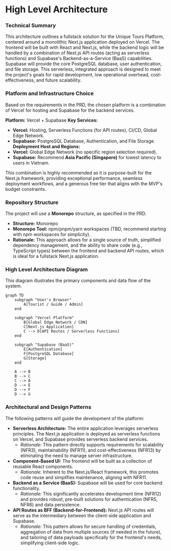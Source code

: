 # High Level Architecture

### Technical Summary

This architecture outlines a fullstack solution for the Unique Tours Platform, centered around a monolithic Next.js application deployed on Vercel. The frontend will be built with React and Next.js, while the backend logic will be handled by a combination of Next.js API routes (acting as serverless functions) and Supabase's Backend-as-a-Service (BaaS) capabilities. Supabase will provide the core PostgreSQL database, user authentication, and file storage. This serverless, integrated approach is designed to meet the project's goals for rapid development, low operational overhead, cost-effectiveness, and future scalability.

### Platform and Infrastructure Choice

Based on the requirements in the PRD, the chosen platform is a combination of Vercel for hosting and Supabase for the backend services.

**Platform:** Vercel + Supabase
**Key Services:**

  * **Vercel:** Hosting, Serverless Functions (for API routes), CI/CD, Global Edge Network.
  * **Supabase:** PostgreSQL Database, Authentication, and File Storage.
    **Deployment Host and Regions:**
  * **Vercel:** Global Edge Network (no specific region selection required).
  * **Supabase:** Recommend **Asia Pacific (Singapore)** for lowest latency to users in Vietnam.

This combination is highly recommended as it is purpose-built for the Next.js framework, providing exceptional performance, seamless deployment workflows, and a generous free tier that aligns with the MVP's budget constraints.

### Repository Structure

The project will use a **Monorepo** structure, as specified in the PRD.

  * **Structure:** Monorepo
  * **Monorepo Tool:** npm/pnpm/yarn workspaces (TBD, recommend starting with npm workspaces for simplicity).
  * **Rationale:** This approach allows for a single source of truth, simplified dependency management, and the ability to share code (e.g., TypeScript types) between the frontend and backend API routes, which is ideal for a fullstack Next.js application.

### High Level Architecture Diagram

This diagram illustrates the primary components and data flow of the system.

```mermaid
graph TD
    subgraph "User's Browser"
        A[Tourist / Guide / Admin]
    end

    subgraph "Vercel Platform"
        B[Global Edge Network / CDN]
        C[Next.js Application]
        C --> D[API Routes / Serverless Functions]
    end
    
    subgraph "Supabase (BaaS)"
        E[Authentication]
        F[PostgreSQL Database]
        G[Storage]
    end

    A --> B
    B --> C
    C --> A
    D --> E
    D --> F
    D --> G
```

### Architectural and Design Patterns

The following patterns will guide the development of the platform:

  * **Serverless Architecture:** The entire application leverages serverless principles. The Next.js application is deployed as serverless functions on Vercel, and Supabase provides serverless backend services.
      * *Rationale:* This pattern directly supports requirements for scalability (NFR3), maintainability (NFR11), and cost-effectiveness (NFR13) by eliminating the need to manage server infrastructure.
  * **Component-Based UI:** The frontend will be built as a collection of reusable React components.
      * *Rationale:* Inherent to the Next.js/React framework, this promotes code reuse and simplifies maintenance, aligning with NFR11.
  * **Backend as a Service (BaaS):** Supabase will be used for core backend functionality.
      * *Rationale:* This significantly accelerates development time (NFR12) and provides robust, pre-built solutions for authentication (NFR5, NFR6) and data persistence.
  * **API Routes as BFF (Backend-for-Frontend):** Next.js API routes will serve as the intermediary between the client-side application and Supabase.
      * *Rationale:* This pattern allows for secure handling of credentials, aggregation of data from multiple sources (if needed in the future), and tailoring of data payloads specifically for the frontend's needs, simplifying client-side logic. 